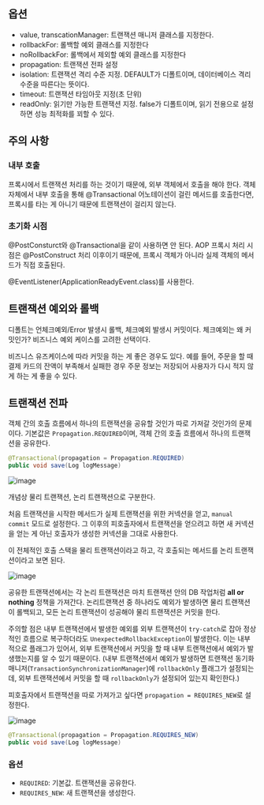 ## 옵션

- value, transcationManager: 트랜잭션 매니저 클래스를 지정한다.
- rollbackFor: 롤백할 예외 클래스를 지정한다
- noRollbackFor: 롤백에서 제외할 예외 클래스를 지정한다
- propagation: 트랜잭션 전파 설정
- isolation: 트랜잭션 격리 수준 지정. DEFAULT가 디폴트이며, 데이터베이스 격리 수준을 따른다는 뜻이다.
- timeout: 트랜잭션 타임아웃 지정(초 단위)
- readOnly: 읽기만 가능한 트랜잭션 지정. false가 디폴트이며, 읽기 전용으로 설정하면 성능 최적화를 꾀할 수 있다.

## 주의 사항

### 내부 호출
프록시에서 트랜잭션 처리를 하는 것이기 때문에, 외부 객체에서 호출을 해야 한다.
객체 자체에서 내부 호출을 통해 @Transactional 어노테이션이 걸린 메서드를 호출한다면,
프록시를 타는 게 아니기 때문에 트랜잭션이 걸리지 않는다.

### 초기화 시점
@PostConsturct와 @Transactional을 같이 사용하면 안 된다.
AOP 프록시 처리 시점은 @PostConstruct 처리 이후이기 때문에, 프록시 객체가 아니라 실제 객체의 메서드가 직접 호출된다.

@EventListener(ApplicationReadyEvent.class)를 사용한다.


## 트랜잭션 예외와 롤백
디폴트는 언체크예외/Error 발생시 롤백, 체크예외 발생시 커밋이다.
체크예외는 왜 커밋인가?
비즈니스 예외 케이스를 고려한 선택이다.

비즈니스 유즈케이스에 따라 커밋을 하는 게 좋은 경우도 있다.
예를 들어, 주문을 할 때 결제 카드의 잔액이 부족해서 실패한 경우 주문 정보는 저장되어 사용자가 다시 적지 않게 하는 게 좋을 수 있다.


## 트랜잭션 전파
객체 간의 호출 흐름에서 하나의 트랜잭션을 공유할 것인가 따로 가져갈 것인가의 문제이다.
기본값은 `Propagation.REQUIRED`이며, 객체 간의 호출 흐름에서 하나의 트랜잭션을 공유한다.

```java
@Transactional(propagation = Propagation.REQUIRED)
public void save(Log logMessage)
```

![image](https://github.com/codeleeks/blog/assets/166087781/71fe8d46-6c99-41e1-b8ad-6cbabdeac6aa)

개념상 물리 트랜잭션, 논리 트랜잭션으로 구분한다.

처음 트랜잭션을 시작한 메서드가 실제 트랜잭션을 위한 커넥션을 얻고, `manual commit` 모드로 설정한다.
그 이후의 피호출자에서 트랜잭션을 얻으려고 하면 새 커넥션을 얻는 게 아닌 호출자가 생성한 커넥션을 그대로 사용한다.

이 전체적인 호출 스택을 물리 트랜잭션이라고 하고, 각 호출되는 메서드를 논리 트랜잭션이라고 보면 된다.

![image](https://github.com/codeleeks/blog/assets/166087781/c88a18f0-6ffc-4b84-8462-ad4e3072f5fb)


공유한 트랜잭션에서는 각 논리 트랜잭션은 마치 트랜잭션 안의 DB 작업처럼 **all or nothing** 정책을 가져간다.
논리트랜잭션 중 하나라도 예외가 발생하면 물리 트랜잭션이 롤백되고, 모든 논리 트랜잭션이 성공해야 물리 트랜잭션은 커밋을 한다.

주의할 점은 내부 트랜잭션에서 발생한 예외를 외부 트랜잭션이 `try-catch`로 잡아 정상적인 흐름으로 복구하더라도 `UnexpectedRollbackException`이 발생한다.
이는 내부적으로 플래그가 있어서, 외부 트랜잭션에서 커밋을 할 때 내부 트랜잭션에서 예외가 발생했는지를 알 수 있기 때문이다. 
(내부 트랜잭션에서 예외가 발생하면 트랜잭션 동기화 매니저(`TransactionSynchronizationManager`)에 `rollbackOnly` 플래그가 설정되는데, 외부 트랜잭션에서 커밋을 할 때 `rollbackOnly`가 설정되어 있는지 확인한다.)

피호출자에서 트랜잭션을 따로 가져가고 싶다면 `propagation = REQUIRES_NEW`로 설정한다.

![image](https://github.com/codeleeks/blog/assets/166087781/80dca50b-5f55-4602-bc63-40f2eac27fe7)

```java
@Transactional(propagation = Propagation.REQUIRES_NEW)
public void save(Log logMessage)
```

### 옵션
- `REQUIRED`: 기본값. 트랜잭션을 공유한다.
- `REQUIRES_NEW`: 새 트랜잭션을 생성한다.

